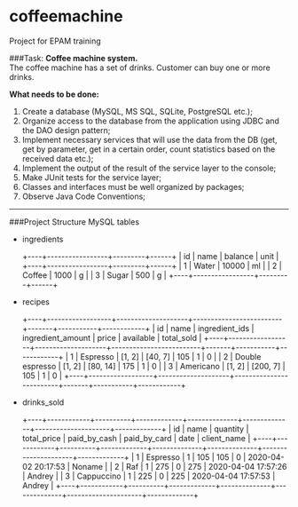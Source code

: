 # coffeemachine
Project for EPAM training

###Task:
**Coffee machine system.** <br>
The coffee machine has a set of drinks. Customer can buy one or more drinks.

**What needs to be done:** <br>
1. Create a database (MySQL, MS SQL, SQLite, PostgreSQL etc.);
2. Organize access to the database from the application using JDBC and the DAO design pattern;
3. Implement necessary services that will use the data from the DB (get, get by parameter, 
get in a certain order, count statistics based on the received data etc.);
4. Implement the output of the result of the service layer to the console;
5. Make JUnit tests for the service layer;
6. Classes and interfaces must be well organized by packages;
7. Observe Java Code Conventions;

---
###Project Structure
MySQL tables
* ingredients


    +----+-----------------+---------+------+
    | id | name            | balance | unit |
    +----+-----------------+---------+------+
    |  1 | Water           |   10000 | ml   |
    |  2 | Coffee          |    1000 | g    |
    |  3 | Sugar           |     500 | g    |
    +----+-----------------+---------+------+

* recipes


     +----+------------------+--------------------+-------------------------+-------+-----------+------------+
     | id | name             | ingredient_ids     | ingredient_amount       | price | available | total_sold |
     +----+------------------+--------------------+-------------------------+-------+-----------+------------+
     |  1 | Espresso         | [1, 2]             | [40, 7]                 |   105 |         1 |          0 |
     |  2 | Double espresso  | [1, 2]             | [80, 14]                |   175 |         1 |          0 |
     |  3 | Americano        | [1, 2]             | [200, 7]                |   105 |         1 |          0 |
     +----+------------------+--------------------+-------------------------+-------+-----------+------------+

* drinks_sold


    +----+------------+----------+-------------+--------------+--------------+---------------------+-------------+
    | id | name       | quantity | total_price | paid_by_cash | paid_by_card | date                | client_name |
    +----+------------+----------+-------------+--------------+--------------+---------------------+-------------+
    |  1 | Espresso   |        1 |         105 |          105 |            0 | 2020-04-02 20:17:53 | Noname      |
    |  2 | Raf        |        1 |         275 |            0 |          275 | 2020-04-04 17:57:26 | Andrey      |
    |  3 | Cappuccino |        1 |         225 |            0 |          225 | 2020-04-04 17:57:53 | Andrey      |
    +----+------------+----------+-------------+--------------+--------------+---------------------+-------------+
    